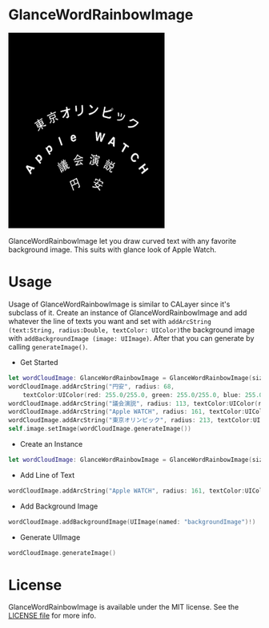 # GlanceWordRainbowImage
![GlanceWordRainbowImage sample image](https://raw.githubusercontent.com/jeffsuke/GlanceWordRainbowImage/master/images/sample.png)

GlanceWordRainbowImage let you draw curved text with any favorite background image. This suits with glance look of Apple Watch.

# Usage

Usage of GlanceWordRainbowImage is similar to CALayer since it's subclass of it. Create an instance of GlanceWordRainbowImage and add whatever the line of texts you want and set with `addArcString (text:String, radius:Double, textColor: UIColor)`the background image with `addBackgroundImage (image: UIImage)`. After that you can generate by calling `generateImage()`. 

* Get Started

```swift
let wordCloudImage: GlanceWordRainbowImage = GlanceWordRainbowImage(size: imageSize)
wordCloudImage.addArcString("円安", radius: 68,
    textColor:UIColor(red: 255.0/255.0, green: 255.0/255.0, blue: 255.0/255.0, alpha: 1.0))
wordCloudImage.addArcString("議会演説", radius: 113, textColor:UIColor(red:255.0/255.0, green:255.0/255.0, blue: 255.0/255.0, alpha: 1.0))
wordCloudImage.addArcString("Apple WATCH", radius: 161, textColor:UIColor(red:255.0/255.0, green:255.0/255.0, blue: 255.0/255.0, alpha: 1.0))
wordCloudImage.addArcString("東京オリンピック", radius: 213, textColor:UIColor(red: 255.0/255.0, green:255.0/255.0, blue: 255.0/255.0, alpha: 1.0))
self.image.setImage(wordCloudImage.generateImage())
```

* Create an Instance

```swift
let wordCloudImage: GlanceWordRainbowImage = GlanceWordRainbowImage(size: imageSize)
```

* Add Line of Text

```swift
wordCloudImage.addArcString("Apple WATCH", radius: 161, textColor:UIColor(red:255.0/255.0, green:255.0/255.0, blue: 255.0/255.0, alpha: 1.0))
```

* Add Background Image

```swift
wordCloudImage.addBackgroundImage(UIImage(named: "backgroundImage")!)
```
* Generate UIImage

```swift
wordCloudImage.generateImage()
```


# License

GlanceWordRainbowImage is available under the MIT license. See the [LICENSE file](https://github.com/jeffsuke/GlanceWordRainbowImage/blob/master/LICENSE) for more info.
